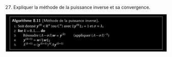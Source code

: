 
27. Expliquer la méthode de la puissance inverse et sa convergence.

![puissance_inverse](../images/puissance_inverse.png)

